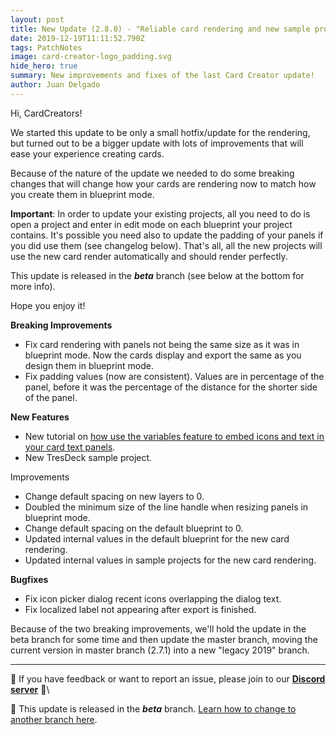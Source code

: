 ```yaml
---
layout: post
title: New Update (2.8.0) - "Reliable card rendering and new sample project"
date: 2019-12-19T11:11:52.790Z
tags: PatchNotes
image: card-creator-logo_padding.svg
hide_hero: true
summary: New improvements and fixes of the last Card Creator update!
author: Juan Delgado
---
```

<!--StartFragment-->

Hi, CardCreators!

We started this update to be only a small hotfix/update for the rendering, but turned out to be a bigger update with lots of improvements that will ease your experience creating cards.

Because of the nature of the update we needed to do some breaking changes that will change how your cards are rendering now to match how you create them in blueprint mode.

**Important**: In order to update your existing projects, all you need to do is open a project and enter in edit mode on each blueprint your project contains. It's possible you need also to update the padding of your panels if you did use them (see changelog below). That's all, all the new projects will use the new card render automatically and should render perfectly.

This update is released in the ***beta*** branch (see below at the bottom for more info).

Hope you enjoy it!

**Breaking Improvements**

* Fix card rendering with panels not being the same size as it was in blueprint mode. Now the cards display and export the same as you design them in blueprint mode.
* Fix padding values (now are consistent). Values are in percentage of the panel, before it was the percentage of the distance for the shorter side of the panel.

**New Features**

* New tutorial on [how use the variables feature to embed icons and text in your card text panels](https://steamcommunity.com/sharedfiles/filedetails/?id=1940349060).
* New TresDeck sample project.

Improvements

* Change default spacing on new layers to 0.
* Doubled the minimum size of the line handle when resizing panels in blueprint mode.
* Change default spacing on the default blueprint to 0.
* Updated internal values in the default blueprint for the new card rendering.
* Updated internal values in sample projects for the new card rendering.



**Bugfixes**

* Fix icon picker dialog recent icons overlapping the dialog text.
* Fix localized label not appearing after export is finished.


Because of the two breaking improvements, we'll hold the update in the beta branch for some time and then update the master branch, moving the current version in master branch (2.7.1) into a new "legacy 2019" branch.

---

📌 If you have feedback or want to report an issue, please join to our **[Discord server](http://discord.gg/pixelatto)** 💬\

📌 This update is released in the ***beta*** branch. [Learn how to change to another branch here](/blog/beta-and-legacy-versions).